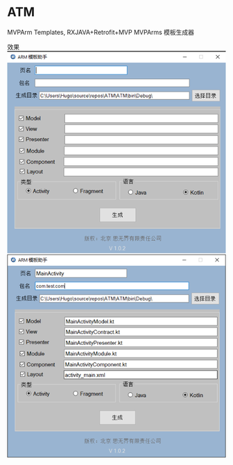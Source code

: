 # ATM
MVPArm Templates, RXJAVA+Retrofit+MVP
MVPArms 模板生成器

效果
![logo](img/main.png "效果图")
![hi](img/main2.png "效果图")
